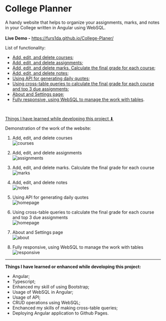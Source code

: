 # College Planner
A handy website that helps to organize your assignments, marks, and notes in your College written in Angular using WebSQL. <br/>
<br/>
<b>Live Demo -</b> https://furs1da.github.io/College-Planer/

List of functionality:

- [Add, edit, and delete courses](#courses);
- [Add, edit, and delete assignments](#assignments);
- [Add, edit, and delete marks. Calculate the final grade for each course](#marks);
- [Add, edit, and delete notes](#notes);
- [Using API for generating daily quotes](#homepage);
- [Using cross-table queries to calculate the final grade for each course and top 3 due assignments](#homepage); 
- [About and Settings page](#about);
- [Fully responsive, using WebSQL to manage the work with tables](#responsive).

<br/>

[Things I have learned while developing this project ⬇](#learned-things)

Demonstration of the work of the website:

1. <a id="courses">Add, edit, and delete courses </a> <br/>
![courses](https://user-images.githubusercontent.com/45331164/179372705-6079acbd-b2e2-4ae5-898b-bce8bb31059a.gif)

2. <a id="assignments">Add, edit, and delete assignments</a> <br/>
![assignments](https://user-images.githubusercontent.com/45331164/179372703-c34b3054-9292-43f0-a7b4-dbf8e4919e54.gif)

3. <a id="marks">Add, edit, and delete marks. Calculate the final grade for each course</a> <br/>
![marks](https://user-images.githubusercontent.com/45331164/179372710-55db8fcf-772c-499b-9d0d-bda98ec318ec.gif)

4. <a id="notes">Add, edit, and delete notes</a> <br/>
![notes](https://user-images.githubusercontent.com/45331164/179372714-10ae00e2-c767-4e0d-93de-f65b13418564.gif)

5. <a id="homepage">Using API for generating daily quotes</a> <br/>
![homepage](https://user-images.githubusercontent.com/45331164/179372709-7aadd7a8-6867-4c63-a720-5a1eb0eecfaf.gif)

6. <a id="homepage">Using cross-table queries to calculate the final grade for each course and top 3 due assignments</a> <br/>
![homepage](https://user-images.githubusercontent.com/45331164/179372719-46b11d52-b7b0-4358-aa28-45aae4cc6a93.gif)

7. <a id="about">About and Settings page</a> <br/>
![about](https://user-images.githubusercontent.com/45331164/179373297-70ab9a1b-c480-440f-a995-b6e3545f4e55.gif)

8. <a id="responsive">Fully responsive, using WebSQL to manage the work with tables</a> <br/>
![responsive](https://user-images.githubusercontent.com/45331164/179372723-d18ed1f8-3b97-453b-a50e-dba292af236f.gif)




<hr/>

<a id="learned-things"><b>Things I have learned or enhanced while developing this project:</b></a>

- Angular;
- Typescript;
- Enhanced my skill of using Bootstrap;
- Usage of WebSQL in Angular;
- Usage of API;
- CRUD operations using WebSQL;
- Enchanced my skills of making cross-table queries;
- Deploying Angular application to Github Pages.


